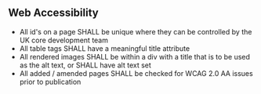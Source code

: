## Web Accessibility

- All id's on a page SHALL be unique where they can be controlled by the UK core development team
- All table tags SHALL have a meaningful title attribute
- All rendered images SHALL be within a div with a title that is to be used as the alt text, or SHALL have alt text set
- All added / amended pages SHALL be checked for WCAG 2.0 AA issues prior to publication